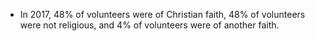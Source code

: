 * In 2017, 48% of volunteers were of Christian faith, 48% of volunteers were not religious, and 4% of volunteers were of another faith.
